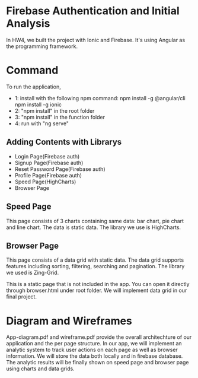 # Firebase Authentication and Initial Analysis

In HW4, we built the project with Ionic and Firebase. It's
using Angular as the programming framework.

# Command
To run the application, 
- 1: install with the following npm command:
  npm install -g @angular/cli
  npm install -g ionic
- 2: "npm install" in the root folder
- 3: "npm install" in the function folder
- 4: run with "ng serve"

## Adding Contents with Librarys

- Login Page(Firebase auth)
- Signup Page(Firebase auth)
- Reset Password Page(Firebase auth)
- Profile Page(Firebase auth)
- Speed Page(HighCharts)
- Browser Page

## Speed Page
This page consists of 3 charts containing same data: bar chart, pie chart and line chart. The data is static data. The library we use is HighCharts.

## Browser Page
This page consists of a data grid with static data. The data grid supports features including sorting, filtering, searching and pagination. The library we used is Zing-Grid.

This is a static page that is not included in the app. You can open it directly through browser.html under root folder. We will implement data grid in our final project.


# Diagram and Wireframes

App-diagram.pdf and wireframe.pdf provide the overall architechture of our application and the per page structure. In our app, we will implement an analytic system to track user actions on each page as well as browser information. We will store the data both locally and in firebase database. The analytic results will be finally shown on speed page and browser page using charts and data grids.
